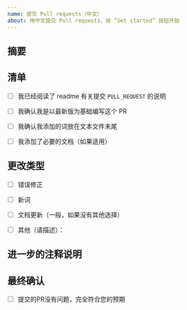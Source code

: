```yaml
---
name: 提交 Pull requests（中文）
about: 用中文提交 Pull requests，按 “Get started” 按钮开始
---
```

## 摘要
<!--简单说明-->


## 清单
<!--
在适用的框中以 x 替换空格来勾选。您也可以在创建PR后填写这些内容。如果您不确定其中的任何一个，请随时询问。我们在这里为您提供帮助！
-->

- [ ] 我已经阅读了 readme 有关提交 `PULL_REQUEST` 的说明
- [ ] 我确认我是以最新版为基础编写这个 PR
- [ ] 我确认我添加的词放在文本文件末尾
- [ ] 我添加了必要的文档（如果适用）


## 更改类型
<!--
类型您的代码引入了哪些类型的更改？
在适用的框中以 x 替换空格来勾选
-->
- [ ] 错误修正
- [ ] 新词
- [ ] 文档更新（一般，如果没有其他选择）
- [ ] 其他（请描述）：


## 进一步的注释说明
<!--
如果这是一个相对较大或复杂的更改，请通过解释为什么选择解决方案以及考虑了哪些替代方案等来开始讨论。
-->



## 最终确认
<!--最后，请确认：-->
- [ ] 提交的PR没有问题，完全符合您的预期


<!--
您现在已经参与贡献了呢！喜欢这个项目吗？ 考虑一下给它点个 star 来支持它吧！你的支持是对我最大的鼓励！
-->